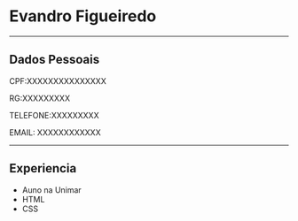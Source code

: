 # Evandro Figueiredo

---

## Dados Pessoais

CPF:XXXXXXXXXXXXXXX

RG:XXXXXXXXX

TELEFONE:XXXXXXXXX

EMAIL: XXXXXXXXXXXX

---

## Experiencia

- Auno na Unimar
- HTML
- CSS
